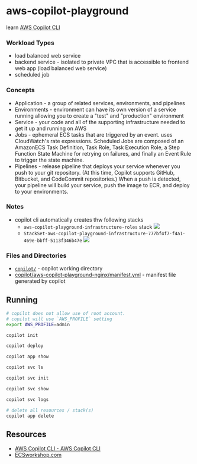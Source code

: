 # aws-copilot-playground

learn [AWS Copilot CLI](https://aws.github.io/copilot-cli/)

### Workload Types

* load balanced web service
* backend service - isolated to private VPC that is accessible to frontend web app (load balanced web service)
* scheduled job

### Concepts

* Application - a group of related services, environments, and pipelines
* Environments - environment can have its own version of a service running allowing you to create a "test" and "production" environment
* Service - your code and all of the supporting infrastructure needed to get it up and running on AWS
* Jobs - ephemeral ECS tasks that are triggered by an event.  uses CloudWatch's rate expressions.  Scheduled Jobs are composed of an AmazonECS Task Definition, Task Role, Task Execution Role, a Step Function State Machine for retrying on failures, and finally an Event Rule to trigger the state machine.
* Pipelines - release pipeline that deploys your service whenever you push to your git repository. (At this time, Copilot supports GitHub, Bitbucket, and CodeCommit repositories.) When a push is detected, your pipeline will build your service, push the image to ECR, and deploy to your environments.
### Notes

* copilot cli automatically creates thw following stacks
    * `aws-copilot-playground-infrastructure-roles` stack
        ![](https://www.evernote.com/l/AAFuJxIjJk9CnIj2PLZgRPE00acVAbuftYkB/image.png)
    * `StackSet-aws-copilot-playground-infrastructure-777bf4f7-f4a1-469e-bbff-5113f346b47e`
        ![](https://www.evernote.com/l/AAEi6LD4-VxJOIFL2e84M4nrNp8l_TsMZlwB/image.png)

### Files and Directories

* [`copilot/`](copilot) - copilot working directory
* [copilot/aws-copilot-playground-nginx/manifest.yml](copilot/aws-copilot-playground-nginx/manifest.yml) - manifest file generated by copilot

## Running

```sh
# copilot does not allow use of root account.
# copilot will use `AWS_PROFILE` setting
export AWS_PROFILE=admin

copilot init

copilot deploy

copilot app show

copilot svc ls

copilot svc init

copilot svc show

copilot svc logs

# delete all resources / stack(s)
copilot app delete
```

## Resources

* [AWS Copilot CLI - AWS Copilot CLI](https://aws.github.io/copilot-cli/)
* [ECSworkshop.com](https://ecsworkshop.com)